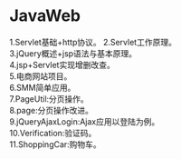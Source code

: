 # JavaWeb
1.Servlet基础+http协议。
2.Servlet工作原理。<br/>
3.jQuery概述+jsp语法与基本原理。<br/>
4.jsp+Servlet实现增删改查。<br/>
5.电商网站项目。<br/>
6.SMM简单应用。<br/>
7.PageUtil:分页操作。<br/>
8.page:分页操作改进。<br/>
9.jQueryAjaxLogin:Ajax应用以登陆为例。<br/>
10.Verification:验证码。<br/>
11.ShoppingCar:购物车。<br/>
